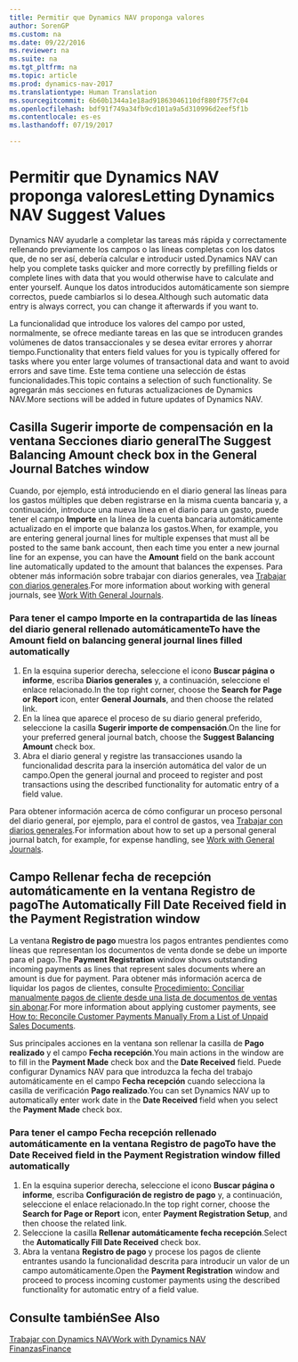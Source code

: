 ```yaml
---
title: Permitir que Dynamics NAV proponga valores
author: SorenGP
ms.custom: na
ms.date: 09/22/2016
ms.reviewer: na
ms.suite: na
ms.tgt_pltfrm: na
ms.topic: article
ms.prod: dynamics-nav-2017
ms.translationtype: Human Translation
ms.sourcegitcommit: 6b60b1344a1e18ad91863046110df880f75f7c04
ms.openlocfilehash: bdf91f749a34fb9cd101a9a5d310996d2eef5f1b
ms.contentlocale: es-es
ms.lasthandoff: 07/19/2017

---
```


# <a name="letting-dynamics-nav-suggest-values"></a><span data-ttu-id="12c2b-102">Permitir que Dynamics NAV proponga valores</span><span class="sxs-lookup"><span data-stu-id="12c2b-102">Letting Dynamics NAV Suggest Values</span></span>
<span data-ttu-id="12c2b-103">Dynamics NAV ayudarle a completar las tareas más rápida y correctamente rellenando previamente los campos o las líneas completas con los datos que, de no ser así, debería calcular e introducir usted.</span><span class="sxs-lookup"><span data-stu-id="12c2b-103">Dynamics NAV can help you complete tasks quicker and more correctly by prefilling fields or complete lines with data that you would otherwise have to calculate and enter yourself.</span></span> <span data-ttu-id="12c2b-104">Aunque los datos introducidos automáticamente son siempre correctos, puede cambiarlos si lo desea.</span><span class="sxs-lookup"><span data-stu-id="12c2b-104">Although such automatic data entry is always correct, you can change it afterwards if you want to.</span></span>

<span data-ttu-id="12c2b-105">La funcionalidad que introduce los valores del campo por usted, normalmente, se ofrece mediante tareas en las que se introducen grandes volúmenes de datos transaccionales y se desea evitar errores y ahorrar tiempo.</span><span class="sxs-lookup"><span data-stu-id="12c2b-105">Functionality that enters field values for you is typically offered for tasks where you enter large volumes of transactional data and want to avoid errors and save time.</span></span> <span data-ttu-id="12c2b-106">Este tema contiene una selección de éstas funcionalidades.</span><span class="sxs-lookup"><span data-stu-id="12c2b-106">This topic contains a selection of such functionality.</span></span> <span data-ttu-id="12c2b-107">Se agregarán más secciones en futuras actualizaciones de Dynamics NAV.</span><span class="sxs-lookup"><span data-stu-id="12c2b-107">More sections will be added in future updates of Dynamics NAV.</span></span>

## <a name="the-suggest-balancing-amount-check-box-in-the-general-journal-batches-window"></a><span data-ttu-id="12c2b-108">Casilla **Sugerir importe de compensación** en la ventana **Secciones diario general**</span><span class="sxs-lookup"><span data-stu-id="12c2b-108">The **Suggest Balancing Amount** check box in the **General Journal Batches** window</span></span>
<span data-ttu-id="12c2b-109">Cuando, por ejemplo, está introduciendo en el diario general las líneas para los gastos múltiples que deben registrarse en la misma cuenta bancaria y, a continuación, introduce una nueva línea en el diario para un gasto, puede tener el campo **Importe** en la línea de la cuenta bancaria automáticamente actualizado en el importe que balanza los gastos.</span><span class="sxs-lookup"><span data-stu-id="12c2b-109">When, for example, you are entering general journal lines for multiple expenses that must all be posted to the same bank account, then each time you enter a new journal line for an expense, you can have the **Amount** field on the bank account line automatically updated to the amount that balances the expenses.</span></span> <span data-ttu-id="12c2b-110">Para obtener más información sobre trabajar con diarios generales, vea [Trabajar con diarios generales](ui-work-general-journals.md).</span><span class="sxs-lookup"><span data-stu-id="12c2b-110">For more information about working with general journals, see [Work With General Journals](ui-work-general-journals.md).</span></span>

### <a name="to-have-the-amount-field-on-balancing-general-journal-lines-filled-automatically"></a><span data-ttu-id="12c2b-111">Para tener el campo **Importe** en la contrapartida de las líneas del diario general rellenado automáticamente</span><span class="sxs-lookup"><span data-stu-id="12c2b-111">To have the **Amount** field on balancing general journal lines filled automatically</span></span>
1. <span data-ttu-id="12c2b-112">En la esquina superior derecha, seleccione el icono **Buscar página o informe**, escriba **Diarios generales** y, a continuación, seleccione el enlace relacionado.</span><span class="sxs-lookup"><span data-stu-id="12c2b-112">In the top right corner, choose the **Search for Page or Report** icon, enter **General Journals**, and then choose the related link.</span></span>
2. <span data-ttu-id="12c2b-113">En la línea que aparece el proceso de su diario general preferido, seleccione la casilla **Sugerir importe de compensación**.</span><span class="sxs-lookup"><span data-stu-id="12c2b-113">On the line for your preferred general journal batch, choose the **Suggest Balancing Amount** check box.</span></span>
3. <span data-ttu-id="12c2b-114">Abra el diario general y registre las transacciones usando la funcionalidad descrita para la inserción automática del valor de un campo.</span><span class="sxs-lookup"><span data-stu-id="12c2b-114">Open the general journal and proceed to register and post transactions using the described functionality for automatic entry of a field value.</span></span>       

<span data-ttu-id="12c2b-115">Para obtener información acerca de cómo configurar un proceso personal del diario general, por ejemplo, para el control de gastos, vea [Trabajar con diarios generales](ui-work-general-journals.md).</span><span class="sxs-lookup"><span data-stu-id="12c2b-115">For information about how to set up a personal general journal batch, for example, for expense handling, see [Work with General Journals](ui-work-general-journals.md).</span></span>

## <a name="the-automatically-fill-date-received-field-in-the-payment-registration-window"></a><span data-ttu-id="12c2b-116">Campo **Rellenar fecha de recepción automáticamente** en la ventana **Registro de pago**</span><span class="sxs-lookup"><span data-stu-id="12c2b-116">The **Automatically Fill Date Received** field in the **Payment Registration** window</span></span>
<span data-ttu-id="12c2b-117">La ventana **Registro de pago** muestra los pagos entrantes pendientes como líneas que representan los documentos de venta donde se debe un importe para el pago.</span><span class="sxs-lookup"><span data-stu-id="12c2b-117">The **Payment Registration** window shows outstanding incoming payments as lines that represent sales documents where an amount is due for payment.</span></span> <span data-ttu-id="12c2b-118">Para obtener más información acerca de liquidar los pagos de clientes, consulte [Procedimiento: Conciliar manualmente pagos de cliente desde una lista de documentos de ventas sin abonar](receivables-how-reconcile-customer-payments-list-unpaid-sales-documents.md).</span><span class="sxs-lookup"><span data-stu-id="12c2b-118">For more information about applying customer payments, see [How to: Reconcile Customer Payments Manually From a List of Unpaid Sales Documents](receivables-how-reconcile-customer-payments-list-unpaid-sales-documents.md).</span></span>

<span data-ttu-id="12c2b-119">Sus principales acciones en la ventana son rellenar la casilla de **Pago realizado** y el campo **Fecha recepción**.</span><span class="sxs-lookup"><span data-stu-id="12c2b-119">You main actions in the window are to fill in the **Payment Made** check box and the **Date Received** field.</span></span> <span data-ttu-id="12c2b-120">Puede configurar Dynamics NAV para que introduzca la fecha del trabajo automáticamente en el campo **Fecha recepción** cuando selecciona la casilla de verificación **Pago realizado**.</span><span class="sxs-lookup"><span data-stu-id="12c2b-120">You can set Dynamics NAV up to automatically enter work date in the **Date Received** field when you select the **Payment Made** check box.</span></span>

### <a name="to-have-the-date-received-field-in-the-payment-registration-window-filled-automatically"></a><span data-ttu-id="12c2b-121">Para tener el campo **Fecha recepción** rellenado automáticamente en la ventana **Registro de pago**</span><span class="sxs-lookup"><span data-stu-id="12c2b-121">To have the **Date Received** field in the **Payment Registration** window filled automatically</span></span>
1. <span data-ttu-id="12c2b-122">En la esquina superior derecha, seleccione el icono **Buscar página o informe**, escriba **Configuración de registro de pago** y, a continuación, seleccione el enlace relacionado.</span><span class="sxs-lookup"><span data-stu-id="12c2b-122">In the top right corner, choose the **Search for Page or Report** icon, enter **Payment Registration Setup**, and then choose the related link.</span></span>
2. <span data-ttu-id="12c2b-123">Seleccione la casilla **Rellenar automáticamente fecha recepción**.</span><span class="sxs-lookup"><span data-stu-id="12c2b-123">Select the **Automatically Fill Date Received** check box.</span></span>
3. <span data-ttu-id="12c2b-124">Abra la ventana **Registro de pago** y procese los pagos de cliente entrantes usando la funcionalidad descrita para introducir un valor de un campo automáticamente.</span><span class="sxs-lookup"><span data-stu-id="12c2b-124">Open the **Payment Registration** window and proceed to process incoming customer payments using the described functionality for automatic entry of a field value.</span></span>

## <a name="see-also"></a><span data-ttu-id="12c2b-125">Consulte también</span><span class="sxs-lookup"><span data-stu-id="12c2b-125">See Also</span></span>
[<span data-ttu-id="12c2b-126">Trabajar con Dynamics NAV</span><span class="sxs-lookup"><span data-stu-id="12c2b-126">Work with Dynamics NAV</span></span>](ui-work-product.md)  
[<span data-ttu-id="12c2b-127">Finanzas</span><span class="sxs-lookup"><span data-stu-id="12c2b-127">Finance</span></span>](Finance.md)


